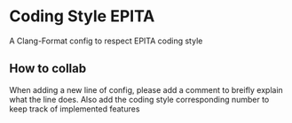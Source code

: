 # Coding Style EPITA
A Clang-Format config to respect EPITA coding style

## How to collab
When adding a new line of config, please add a comment to breifly explain what the line does.
Also add the coding style corresponding number to keep track of implemented features
